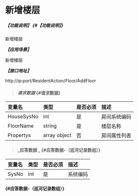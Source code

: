 # 新增楼层

##### _【功能说明】_ {#【功能说明】}

新增楼层

_**【应用场景】**_

新增楼层


_**【接口地址】**_

http://ip:port/ResidentAction/Floor/AddFloor

> #### _请求数据_ {#请求数据}

| 变量名 | 类型 | 是否必须 | 描述 |
| :--- | :--- | :--- | :--- |
| HouseSysNo | int | 是 | 房间系统编码 |
| FloorName| string| 是 | 楼层名称 |
| Propertys | array object | 否 | 房间属性列表 |


> #### _应答数据 _ {#应答数据-（巡河记录数组）}

| 变量名 | 类型 | 是否必须 | 描述 |
| :--- | :--- | :--- | :--- |
| SysNo | int | 是 | 系统编码 |

####  {#应答数据-（巡河记录数组）}



